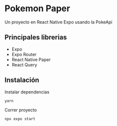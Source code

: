 # Pokemon Paper
Un proyecto en React Native Expo usando la PokeApi

## Principales librerias
- Expo
- Expo Router
- React Native Paper
- React Query

## Instalación

Instalar dependencias
```bash
yarn
```

Correr proyecto
```bash
npx expo start
```